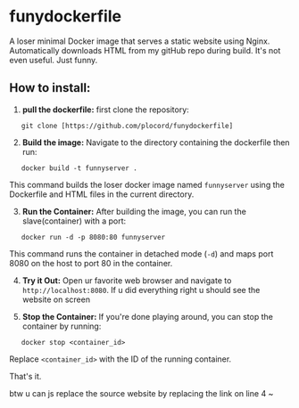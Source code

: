 # funydockerfile
A loser minimal Docker image that serves a static website using Nginx. Automatically downloads HTML from my gitHub repo during build. It's not even useful. Just funny.

## How to install:

1. **pull the dockerfile:**
   first clone the repository:
```
   git clone [https://github.com/plocord/funydockerfile]
```


2. **Build the image:**
Navigate to the directory containing the dockerfile then run:
```
   docker build -t funnyserver .
```

This command builds the loser docker image named `funnyserver` using the Dockerfile and HTML files in the current directory.

3. **Run the Container:**
After building the image, you can run the slave(container) with a port:
```
   docker run -d -p 8080:80 funnyserver
```

This command runs the container in detached mode (`-d`) and maps port 8080 on the host to port 80 in the container.

4. **Try it Out:**
Open ur favorite web browser and navigate to `http://localhost:8080`. If u did everything right u should see the website on screen

5. **Stop the Container:**
If you're done playing around, you can stop the container by running:
```
   docker stop <container_id>
```

Replace `<container_id>` with the ID of the running container.

That's it.

btw u can js replace the source website by replacing the link on line 4
~
